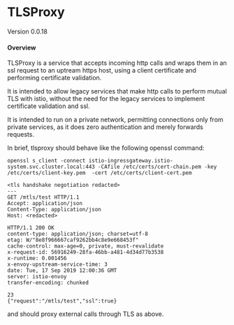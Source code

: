 # TLSProxy

Version 0.0.18

#### Overview

TLSProxy is a service that accepts incoming http calls and wraps them in an ssl request to
an uptream https host, using a client certificate and performing certificate validation.

It is intended to allow legacy services that make http calls to perform mutual TLS with
istio, without the need for the legacy services to implement certificate validation and ssl.

It is intended to run on a private network, permitting connections only from private services, as it does
zero authentication and merely forwards requests.

In brief, tlsproxy should behave like the following openssl command:

    openssl s_client -connect istio-ingressgateway.istio-system.svc.cluster.local:443 -CAfile /etc/certs/cert-chain.pem -key /etc/certs/client-key.pem  -cert /etc/certs/client-cert.pem
    
    <tls handshake negotiation redacted>
    ---
    GET /mtls/test HTTP/1.1
    Accept: application/json
    Content-Type: application/json
    Host: <redacted>
    
    HTTP/1.1 200 OK
    content-type: application/json; charset=utf-8
    etag: W/"8e8f966667caf9262bb4c8e9e668453f"
    cache-control: max-age=0, private, must-revalidate
    x-request-id: 56916249-28fa-46bb-a481-4d34d77b3538
    x-runtime: 0.001456
    x-envoy-upstream-service-time: 3
    date: Tue, 17 Sep 2019 12:00:36 GMT
    server: istio-envoy
    transfer-encoding: chunked
    
    23
    {"request":"/mtls/test","ssl":true}
    
and should proxy external calls through TLS as above.